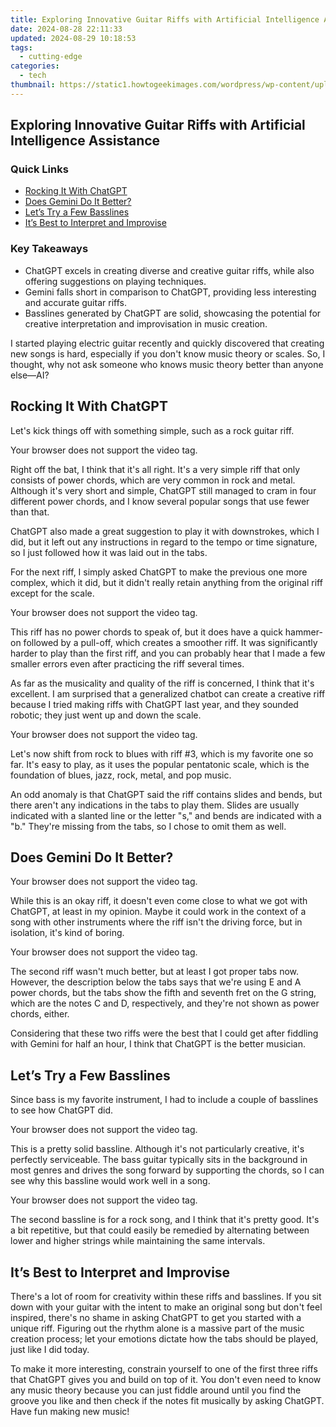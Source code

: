 ```yaml
---
title: Exploring Innovative Guitar Riffs with Artificial Intelligence Assistance
date: 2024-08-28 22:11:33
updated: 2024-08-29 10:18:53
tags:
  - cutting-edge
categories:
  - tech
thumbnail: https://static1.howtogeekimages.com/wordpress/wp-content/uploads/2024/06/a-robot-playing-an-eletric-guitar-and-some-music-icons-around.jpg
---
```


## Exploring Innovative Guitar Riffs with Artificial Intelligence Assistance

### Quick Links

* [Rocking It With ChatGPT](https://instagram-video-files.techidaily.com/updated-2024-approved-exploring-instagrams-video-sharing-cap/)
* [Does Gemini Do It Better?](https://extra-lessons.techidaily.com/in-2024-crafting-memorable-experiences-with-vr-escapades/)
* [Let’s Try a Few Basslines](https://easy-unlock-android.techidaily.com/how-to-unlock-poco-c55-phone-without-google-account-by-drfone-android/)
* [It’s Best to Interpret and Improvise](https://screen-mirror.techidaily.com/in-2024-8-best-apps-for-screen-mirroring-realme-narzo-60-pro-5g-pc-drfone-by-drfone-android/)

### Key Takeaways

* ChatGPT excels in creating diverse and creative guitar riffs, while also offering suggestions on playing techniques.
* Gemini falls short in comparison to ChatGPT, providing less interesting and accurate guitar riffs.
* Basslines generated by ChatGPT are solid, showcasing the potential for creative interpretation and improvisation in music creation.

 I started playing electric guitar recently and quickly discovered that creating new songs is hard, especially if you don't know music theory or scales. So, I thought, why not ask someone who knows music theory better than anyone else—AI?

##  Rocking It With ChatGPT

 Let's kick things off with something simple, such as a rock guitar riff.

Your browser does not support the video tag. 

 Right off the bat, I think that it's all right. It's a very simple riff that only consists of power chords, which are very common in rock and metal. Although it's very short and simple, ChatGPT still managed to cram in four different power chords, and I know several popular songs that use fewer than that.

 ChatGPT also made a great suggestion to play it with downstrokes, which I did, but it left out any instructions in regard to the tempo or time signature, so I just followed how it was laid out in the tabs.

 For the next riff, I simply asked ChatGPT to make the previous one more complex, which it did, but it didn't really retain anything from the original riff except for the scale.

Your browser does not support the video tag. 

 This riff has no power chords to speak of, but it does have a quick hammer-on followed by a pull-off, which creates a smoother riff. It was significantly harder to play than the first riff, and you can probably hear that I made a few smaller errors even after practicing the riff several times.

 As far as the musicality and quality of the riff is concerned, I think that it's excellent. I am surprised that a generalized chatbot can create a creative riff because I tried making riffs with ChatGPT last year, and they sounded robotic; they just went up and down the scale.

Your browser does not support the video tag. 

 Let's now shift from rock to blues with riff #3, which is my favorite one so far. It's easy to play, as it uses the popular pentatonic scale, which is the foundation of blues, jazz, rock, metal, and pop music.

 An odd anomaly is that ChatGPT said the riff contains slides and bends, but there aren't any indications in the tabs to play them. Slides are usually indicated with a slanted line or the letter "s," and bends are indicated with a "b." They're missing from the tabs, so I chose to omit them as well.

##  Does Gemini Do It Better?

Your browser does not support the video tag. 

 While this is an okay riff, it doesn't even come close to what we got with ChatGPT, at least in my opinion. Maybe it could work in the context of a song with other instruments where the riff isn't the driving force, but in isolation, it's kind of boring.

Your browser does not support the video tag. 

 The second riff wasn't much better, but at least I got proper tabs now. However, the description below the tabs says that we're using E and A power chords, but the tabs show the fifth and seventh fret on the G string, which are the notes C and D, respectively, and they're not shown as power chords, either.

 Considering that these two riffs were the best that I could get after fiddling with Gemini for half an hour, I think that ChatGPT is the better musician.

##  Let’s Try a Few Basslines

 Since bass is my favorite instrument, I had to include a couple of basslines to see how ChatGPT did.

Your browser does not support the video tag. 

 This is a pretty solid bassline. Although it's not particularly creative, it's perfectly serviceable. The bass guitar typically sits in the background in most genres and drives the song forward by supporting the chords, so I can see why this bassline would work well in a song.

Your browser does not support the video tag. 

 The second bassline is for a rock song, and I think that it's pretty good. It's a bit repetitive, but that could easily be remedied by alternating between lower and higher strings while maintaining the same intervals.

##  It’s Best to Interpret and Improvise

 There's a lot of room for creativity within these riffs and basslines. If you sit down with your guitar with the intent to make an original song but don't feel inspired, there's no shame in asking ChatGPT to get you started with a unique riff. Figuring out the rhythm alone is a massive part of the music creation process; let your emotions dictate how the tabs should be played, just like I did today.

 To make it more interesting, constrain yourself to one of the first three riffs that ChatGPT gives you and build on top of it. You don't even need to know any music theory because you can just fiddle around until you find the groove you like and then check if the notes fit musically by asking ChatGPT. Have fun making new music!

<ins class="adsbygoogle"
     style="display:block"
     data-ad-format="autorelaxed"
     data-ad-client="ca-pub-7571918770474297"
     data-ad-slot="1223367746"></ins>



<ins class="adsbygoogle"
     style="display:block"
     data-ad-client="ca-pub-7571918770474297"
     data-ad-slot="8358498916"
     data-ad-format="auto"
     data-full-width-responsive="true"></ins>
